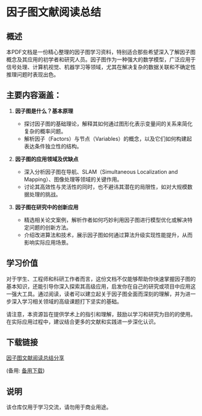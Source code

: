 # 因子图文献阅读总结

## 概述

本PDF文档是一份精心整理的因子图学习资料，特别适合那些希望深入了解因子图概念及其应用的初学者和研究人员。因子图作为一种强大的数学模型，广泛应用于信号处理、计算机视觉、机器学习等领域，尤其在解决复杂的数据关联和不确定性推理问题时表现出色。

## 主要内容涵盖：

1. **因子图是什么？基本原理**  
   - 探讨因子图的基础理论，解释其如何通过图形化表示变量间的关系来简化复杂的概率问题。
   - 解析因子（Factors）与节点（Variables）的概念，以及它们如何构建起表达条件独立性的结构。

2. **因子图的应用领域及优缺点**  
   - 深入分析因子图在导航、SLAM（Simultaneous Localization and Mapping）、图像处理等领域的关键作用。
   - 讨论其高效性与灵活性的同时，也不避讳其潜在的局限性，如对大规模数据处理的挑战。

3. **因子图在研究中的创新应用**  
   - 精选相关论文案例，解析作者如何巧妙利用因子图进行模型优化或解决特定问题的创新方法。
   - 介绍改进算法和技术，展示因子图如何通过算法升级实现性能提升，从而影响实际应用场景。

## 学习价值

对于学生、工程师和科研工作者而言，这份文档不仅能够帮助你快速掌握因子图的基本知识，还能引导你深入探索其高级应用，启发你在自己的研究或项目中应用这一强大工具。通过阅读，读者可以建立起关于因子图全面而深刻的理解，并为进一步深入学习相关领域的高级课题打下坚实的基础。

请注意，本资源旨在提供学术上的指引和理解，鼓励以学习和研究为目的的使用。在实际应用过程中，建议结合更多的文献和实践进一步深化认识。

## 下载链接
[因子图文献阅读总结分享](https://pan.quark.cn/s/e73d285ff874) 

(备用: [备用下载](https://pan.baidu.com/s/1ECxPEDlSYbyDWnPRJAYvUg?pwd=1234))

## 说明

该仓库仅用于学习交流，请勿用于商业用途。
